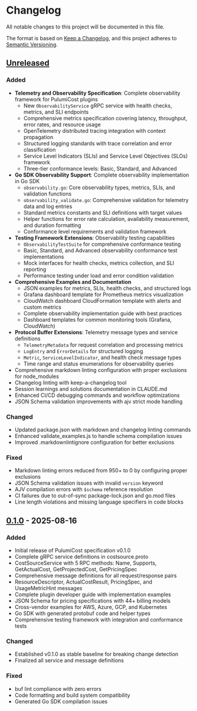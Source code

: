 # Changelog

All notable changes to this project will be documented in this file.

The format is based on [Keep a Changelog](https://keepachangelog.com/en/1.1.0/),
and this project adheres to [Semantic Versioning](https://semver.org/spec/v2.0.0.html).

## [Unreleased]

### Added

- **Telemetry and Observability Specification**: Complete observability framework for PulumiCost plugins
  - New `ObservabilityService` gRPC service with health checks, metrics, and SLI endpoints
  - Comprehensive metrics specification covering latency, throughput, error rates, and resource usage
  - OpenTelemetry distributed tracing integration with context propagation
  - Structured logging standards with trace correlation and error classification
  - Service Level Indicators (SLIs) and Service Level Objectives (SLOs) framework
  - Three-tier conformance levels: Basic, Standard, and Advanced
- **Go SDK Observability Support**: Complete observability implementation in Go SDK
  - `observability.go`: Core observability types, metrics, SLIs, and validation functions
  - `observability_validate.go`: Comprehensive validation for telemetry data and log entries
  - Standard metrics constants and SLI definitions with target values
  - Helper functions for error rate calculation, availability measurement, and duration formatting
  - Conformance level requirements and validation framework
- **Testing Framework Extensions**: Observability testing capabilities
  - `ObservabilityTestSuite` for comprehensive conformance testing
  - Basic, Standard, and Advanced observability conformance test implementations
  - Mock interfaces for health checks, metrics collection, and SLI reporting
  - Performance testing under load and error condition validation
- **Comprehensive Examples and Documentation**
  - JSON examples for metrics, SLIs, health checks, and structured logs
  - Grafana dashboard template for Prometheus metrics visualization
  - CloudWatch dashboard CloudFormation template with alerts and custom metrics
  - Complete observability implementation guide with best practices
  - Dashboard templates for common monitoring tools (Grafana, CloudWatch)
- **Protocol Buffer Extensions**: Telemetry message types and service definitions
  - `TelemetryMetadata` for request correlation and processing metrics
  - `LogEntry` and `ErrorDetails` for structured logging
  - `Metric`, `ServiceLevelIndicator`, and health check message types
  - Time range and status enumerations for observability queries
- Comprehensive markdown linting configuration with proper exclusions for node_modules
- Changelog linting with keep-a-changelog tool
- Session learnings and solutions documentation in CLAUDE.md
- Enhanced CI/CD debugging commands and workflow optimizations
- JSON Schema validation improvements with ajv strict mode handling

### Changed

- Updated package.json with markdown and changelog linting commands
- Enhanced validate_examples.js to handle schema compilation issues
- Improved .markdownlintignore configuration for better exclusions

### Fixed

- Markdown linting errors reduced from 950+ to 0 by configuring proper exclusions
- JSON Schema validation issues with invalid `version` keyword
- AJV compilation errors with `$schema` reference resolution
- CI failures due to out-of-sync package-lock.json and go.mod files
- Line length violations and missing language specifiers in code blocks

## [0.1.0] - 2025-08-16

### Added

- Initial release of PulumiCost specification v0.1.0
- Complete gRPC service definitions in costsource.proto
- CostSourceService with 5 RPC methods: Name, Supports, GetActualCost, GetProjectedCost, GetPricingSpec
- Comprehensive message definitions for all request/response pairs
- ResourceDescriptor, ActualCostResult, PricingSpec, and UsageMetricHint messages
- Complete plugin developer guide with implementation examples
- JSON Schema for pricing specifications with 44+ billing models
- Cross-vendor examples for AWS, Azure, GCP, and Kubernetes
- Go SDK with generated protobuf code and helper types
- Comprehensive testing framework with integration and conformance tests

### Changed

- Established v0.1.0 as stable baseline for breaking change detection
- Finalized all service and message definitions

### Fixed

- buf lint compliance with zero errors
- Code formatting and build system compatibility
- Generated Go SDK compilation issues

[Unreleased]: https://github.com/rshade/pulumicost-spec/compare/v0.1.0...HEAD
[0.1.0]: https://github.com/rshade/pulumicost-spec/releases/tag/v0.1.0
